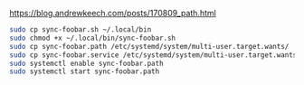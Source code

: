 https://blog.andrewkeech.com/posts/170809_path.html

```bash
sudo cp sync-foobar.sh ~/.local/bin 
sudo chmod +x ~/.local/bin/sync-foobar.sh
sudo cp sync-foobar.path /etc/systemd/system/multi-user.target.wants/
sudo cp sync-foobar.service /etc/systemd/system/multi-user.target.wants/
sudo systemctl enable sync-foobar.path
sudo systemctl start sync-foobar.path
```